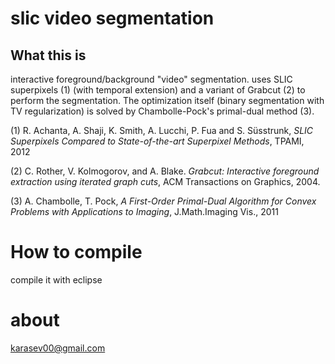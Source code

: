 slic video segmentation
=======================

What this is
------------

interactive foreground/background "video" segmentation. 
uses SLIC superpixels (1) (with temporal extension) and a variant of Grabcut (2) 
to perform the segmentation. The optimization itself (binary segmentation with TV
regularization) is solved by Chambolle-Pock's primal-dual method (3).


(1) R. Achanta, A. Shaji, K. Smith, A. Lucchi, P. Fua and S. Süsstrunk, *SLIC Superpixels Compared to State-of-the-art Superpixel Methods*, TPAMI, 2012

(2) C. Rother, V. Kolmogorov, and A. Blake. *Grabcut: Interactive foreground extraction using iterated graph cuts*, ACM Transactions on Graphics, 2004.

(3)  A. Chambolle, T. Pock, *A First-Order Primal-Dual Algorithm for Convex Problems with Applications to Imaging*, J.Math.Imaging Vis., 2011


How to compile 
==============

compile it with eclipse


about
==============
karasev00@gmail.com
